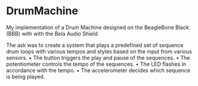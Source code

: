 # DrumMachine
My implementation of a Drum Machine designed on the BeagleBone Black (BBB) with with the Bela Audio Shield

The ask was to create a system that plays a predefined set of sequence drum loops with various tempos and styles based on the input from various sensors.
• The button triggers the play and pause of the sequences.
• The potentiometer controls the tempo of the sequences.
• The LED flashes in accordance with the tempo.
• The accelerometer decides which sequence is being played.


